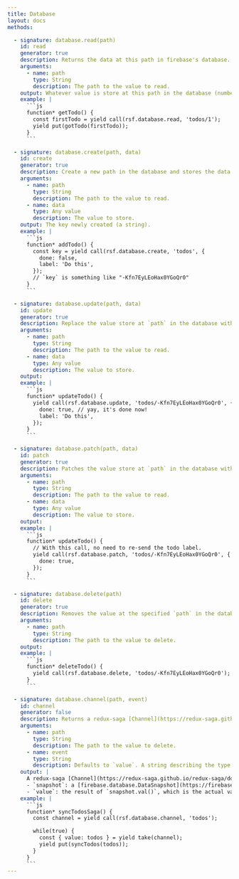 ```yaml
---
title: Database
layout: docs
methods:

  - signature: database.read(path)
    id: read
    generator: true
    description: Returns the data at this path in firebase's database.
    arguments:
      - name: path
        type: String
        description: The path to the value to read.
    output: Whatever value is store at this path in the database (number, string, object, etc).
    example: |
      ```js
      function* getTodo() {
        const firstTodo = yield call(rsf.database.read, 'todos/1');
        yield put(gotTodo(firstTodo));
      }
      ```

  - signature: database.create(path, data)
    id: create
    generator: true
    description: Create a new path in the database and stores the data there.
    arguments:
      - name: path
        type: String
        description: The path to the value to read.
      - name: data
        type: Any value
        description: The value to store.
    output: The key newly created (a string).
    example: |
      ```js
      function* addTodo() {
        const key = yield call(rsf.database.create, 'todos', {
          done: false,
          label: 'Do this',
        });
        // `key` is something like "-Kfn7EyLEoHax0YGoQr0"
      }
      ```

  - signature: database.update(path, data)
    id: update
    generator: true
    description: Replace the value store at `path` in the database with `data`.
    arguments:
      - name: path
        type: String
        description: The path to the value to read.
      - name: data
        type: Any value
        description: The value to store.
    output:
    example: |
      ```js
      function* updateTodo() {
        yield call(rsf.database.update, 'todos/-Kfn7EyLEoHax0YGoQr0', {
          done: true, // yay, it's done now!
          label: 'Do this',
        });
      }
      ```

  - signature: database.patch(path, data)
    id: patch
    generator: true
    description: Patches the value store at `path` in the database with `data`. Like `database.update` but doesn't remove unmentionned keys.
    arguments:
      - name: path
        type: String
        description: The path to the value to read.
      - name: data
        type: Any value
        description: The value to store.
    output:
    example: |
      ```js
      function* updateTodo() {
        // With this call, no need to re-send the todo label.
        yield call(rsf.database.patch, 'todos/-Kfn7EyLEoHax0YGoQr0', {
          done: true,
        });
      }
      ```

  - signature: database.delete(path)
    id: delete
    generator: true
    description: Removes the value at the specified `path` in the database.
    arguments:
      - name: path
        type: String
        description: The path to the value to delete.
    output:
    example: |
      ```js
      function* deleteTodo() {
        yield call(rsf.database.delete, 'todos/-Kfn7EyLEoHax0YGoQr0');
      }
      ```

  - signature: database.channel(path, event)
    id: channel
    generator: false
    description: Returns a redux-saga [Channel](https://redux-saga.github.io/redux-saga/docs/advanced/Channels.html) which emits every change at the specified path in the database.
    arguments:
      - name: path
        type: String
        description: The path to the value to delete.
      - name: event
        type: String
        description: Defaults to `value`. A string describing the type of event to listen for. Options includes `value`, `child_added`, `child_removed`, `child_changed` and `child_moved`. See [Reference.on](https://firebase.google.com/docs/reference/js/firebase.database.Reference#on) documentation for more information.
    output: |
      A redux-saga [Channel](https://redux-saga.github.io/redux-saga/docs/advanced/Channels.html) which emits every change at the specified path in the database. The emitted value is an object with two keys:
      - `snapshot`: a [firebase.database.DataSnapshot](https://firebase.google.com/docs/reference/js/firebase.database.DataSnapshot) ;
      - `value`: the result of `snapshot.val()`, which is the actual value stored in the database (any type).
    example: |
      ```js
      function* syncTodosSaga() {
        const channel = yield call(rsf.database.channel, 'todos');

        while(true) {
          const { value: todos } = yield take(channel);
          yield put(syncTodos(todos));
        }
      }
      ```
---
```

